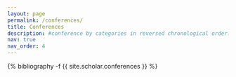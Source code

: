 ```yaml
---
layout: page
permalink: /conferences/
title: Conferences
description: #conference by categories in reversed chronological order. generated by jekyll-scholar.
nav: true
nav_order: 4
---
```

<!-- _pages/conference.md -->
<div class="publications">

{% bibliography -f {{ site.scholar.conferences }} %}

</div>
